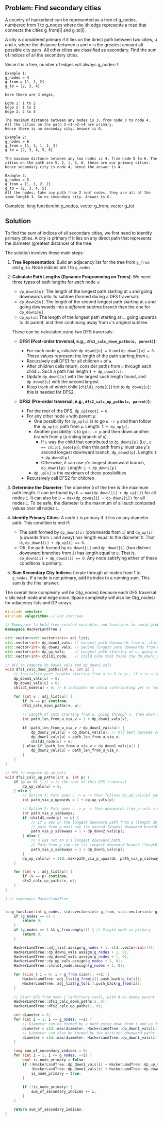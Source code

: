 ## Problem: Find secondary cities

A country of hackerland can be represented as a tree of g_nodes, numbered from 1 to g_nodes where the ith edge represents a road that connects the cities g_from[i] and g_to[i].

A city is considered primary if it lies on the direct path between two cities, u and v, where the distance between u and v is the greatest amount all possible city pairs. All other cities are classified as secondary. Find the sum of indices of all the secondary cities.

Since it is a tree, number of edges will always g_nodes-1

```
Example 1:
g_nodes = 4
g_from = [1, 1, 2]
g_to = [2, 3, 4]

here there are 3 edges, 

Egde 1: 1 to 2
Edge 2: 1 to 3
Edge 3: 2 to 4

The maximum distance between any nodes is 3, from node 3 to node 4. All the cities on the path 3->1->2->4 are primary.
Hence there is no seconday city. Answer is 0.
```

```
Example 2:
g_nodes = 6
g_from = [1, 1, 1, 2, 3]
g_to = [2, 3, 4, 5, 6]

The maximum distance between any two nodes is 4, from node 5 to 6. The cities on the path are 5, 2, 1, 3, 6, these are our primary cities. Hence secondary city is node 4, hence the answer is 4.
```

```
Example 3:
g_nodes = 5
g_from = [1, 1, 2, 2]
g_to = [2, 3, 4, 5]
All the nodes, take any path from 2 leaf nodes, they are all of the same length 3. So no secondary city. Answer is 0.
```
Complete:
long function(int g_nodes, vector<int> g_from, vector<int> g_to)


## Solution

To find the sum of indices of all secondary cities, we first need to identify primary cities. A city is primary if it lies on any direct path that represents the diameter (greatest distance) of the tree.

The solution involves these main steps:

1.  **Tree Representation**: Build an adjacency list for the tree from `g_from` and `g_to`. Node indices are 1 to `g_nodes`.

2.  **Calculate Path Lengths (Dynamic Programming on Trees)**:
    We need three types of path lengths for each node `u`:
    * `dp_down1[u]`: The length of the longest path starting at `u` and going downwards into its subtree (formed during a DFS traversal).
    * `dp_down2[u]`: The length of the second longest path starting at `u` and going downwards into a *different* subtree branch than the one for `dp_down1[u]`.
    * `dp_up[u]`: The length of the longest path starting at `u`, going upwards to its parent, and then continuing away from `u`'s original subtree.

    These can be calculated using two DFS traversals:
    * **DFS1 (Post-order traversal, e.g., `dfs1_calc_down_paths(u, parent)`)**:
        * For each node `u`, initialize `dp_down1[u] = 0` and `dp_down2[u] = 0`. These values represent the length of the path starting *from* `u`.
        * Recursively call DFS1 for all children `v` of `u`.
        * After children calls return, consider paths from `u` through each child `v`. Such a path has length `1 + dp_down1[v]`.
        * Update `dp_down1[u]` with the largest such length found, and `dp_down2[u]` with the second largest.
        * Keep track of which child (`child1_node[u]`) led to `dp_down1[u]`; this is needed for DFS2.

    * **DFS2 (Pre-order traversal, e.g., `dfs2_calc_up_paths(u, parent)`)**:
        * For the root of the DFS, `dp_up[root] = 0`.
        * For any other node `u` with parent `p`:
            * One possibility for `dp_up[u]` is to go `u -> p` and then follow the `dp_up[p]` path from `p`. Length: `1 + dp_up[p]`.
            * Another possibility is to go `u -> p` and then down another branch from `p` (a sibling branch of `u`).
                * If `u` was the child that contributed to `dp_down1[p]` (i.e., `u == child1_node[p]`), then this path from `p` must use `p`'s second longest downward branch, `dp_down2[p]`. Length: `1 + dp_down2[p]`.
                * Otherwise, it can use `p`'s longest downward branch, `dp_down1[p]`. Length: `1 + dp_down1[p]`.
            * `dp_up[u]` is the maximum of these possibilities.
        * Recursively call DFS2 for children.

3.  **Determine the Diameter**:
    The diameter `D` of the tree is the maximum path length. It can be found by:
    `D = max(dp_down1[i] + dp_up[i])` for all nodes `i`.
    It can also be `D = max(dp_down1[i] + dp_down2[i])` for all nodes `i`.
    To be safe, the diameter is the maximum of all such computed values over all nodes `i`.

4.  **Identify Primary Cities**:
    A node `i` is primary if it lies on any diameter path. This condition is met if:
    * The path formed by `dp_down1[i]` (downwards from `i`) and `dp_up[i]` (upwards from `i` and away) has length equal to the diameter `D`. That is, `dp_down1[i] + dp_up[i] == D`.
    * OR, the path formed by `dp_down1[i]` and `dp_down2[i]` (two distinct downward branches from `i`) has length equal to `D`. That is, `dp_down1[i] + dp_down2[i] == D`.
    Any node satisfying either of these conditions is primary.

5.  **Sum Secondary City Indices**:
    Iterate through all nodes from 1 to `g_nodes`. If a node is not primary, add its index to a running sum. This sum is the final answer.

The overall time complexity will be O(g_nodes) because each DFS traversal visits each node and edge once. Space complexity will also be O(g_nodes) for adjacency lists and DP arrays.

```cpp
#include <vector>
#include <algorithm> // For std::max

// Namespace to hold tree-related variables and functions to avoid global pollution
namespace HackerLandTree {

std::vector<std::vector<int>> adj_list;
std::vector<int> dp_down1_vals; // Longest path downwards from u, starting at u
std::vector<int> dp_down2_vals; // Second longest path downwards from u, starting at u
std::vector<int> dp_up_vals;    // Longest path starting at u, going via parent, then away
std::vector<int> child1_node;   // Child node that forms the dp_down1_vals path for its parent

// DFS to compute dp_down1_vals and dp_down2_vals
void dfs1_calc_down_paths(int u, int p) {
    // Initialize path lengths starting from u to 0 (e.g., if u is a leaf)
    dp_down1_vals[u] = 0;
    dp_down2_vals[u] = 0;
    child1_node[u] = 0; // 0 indicates no child contributing yet or leaf

    for (int v : adj_list[u]) {
        if (v == p) continue;
        dfs1_calc_down_paths(v, u);
        
        // Length of path starting from u, going through v, then down from v
        int path_len_from_u_via_v = 1 + dp_down1_vals[v]; 

        if (path_len_from_u_via_v > dp_down1_vals[u]) {
            dp_down2_vals[u] = dp_down1_vals[u]; // Old best becomes second best
            dp_down1_vals[u] = path_len_from_u_via_v;
            child1_node[u] = v;
        } else if (path_len_from_u_via_v > dp_down2_vals[u]) {
            dp_down2_vals[u] = path_len_from_u_via_v;
        }
    }
}

// DFS to compute dp_up_vals
void dfs2_calc_up_paths(int u, int p) {
    if (p == 0) { // u is the root of this DFS traversal
        dp_up_vals[u] = 0;
    } else {
        // Option 1: Path goes u -> p -> then follows dp_up_vals[p] path from p
        int path_via_p_upwards = 1 + dp_up_vals[p];

        // Option 2: Path goes u -> p -> then downwards from p into a sibling branch of u
        int path_via_p_sideways;
        if (child1_node[p] == u) { 
            // If u was on the longest downward path from p (length dp_down1_vals[p]),
            // path from p must use its second longest downward branch (length dp_down2_vals[p]).
            path_via_p_sideways = 1 + dp_down2_vals[p];
        } else { 
            // u was not on p's longest downward path.
            // Path from p can use its longest downward branch (length dp_down1_vals[p]).
            path_via_p_sideways = 1 + dp_down1_vals[p];
        }
        dp_up_vals[u] = std::max(path_via_p_upwards, path_via_p_sideways);
    }

    for (int v : adj_list[u]) {
        if (v == p) continue;
        dfs2_calc_up_paths(v, u);
    }
}

} // namespace HackerLandTree


long function(int g_nodes, std::vector<int> g_from, std::vector<int> g_to) {
    if (g_nodes == 0) {
        return 0;
    }
    if (g_nodes == 1 && g_from.empty()) { // Single node is primary
        return 0;
    }

    HackerLandTree::adj_list.assign(g_nodes + 1, std::vector<int>());
    HackerLandTree::dp_down1_vals.assign(g_nodes + 1, 0);
    HackerLandTree::dp_down2_vals.assign(g_nodes + 1, 0);
    HackerLandTree::dp_up_vals.assign(g_nodes + 1, 0);
    HackerLandTree::child1_node.assign(g_nodes + 1, 0);

    for (size_t i = 0; i < g_from.size(); ++i) {
        HackerLandTree::adj_list[g_from[i]].push_back(g_to[i]);
        HackerLandTree::adj_list[g_to[i]].push_back(g_from[i]);
    }
    
    // Start DFS from node 1 (arbitrary root), with 0 as dummy parent
    HackerLandTree::dfs1_calc_down_paths(1, 0); 
    HackerLandTree::dfs2_calc_up_paths(1, 0);

    int diameter = 0;
    for (int i = 1; i <= g_nodes; ++i) {
        // Diameter can be formed by a path going down from i and up from i
        diameter = std::max(diameter, HackerLandTree::dp_down1_vals[i] + HackerLandTree::dp_up_vals[i]);
        // Diameter can also be formed by two distinct downward paths from i
        diameter = std::max(diameter, HackerLandTree::dp_down1_vals[i] + HackerLandTree::dp_down2_vals[i]);
    }

    long sum_of_secondary_indices = 0;
    for (int i = 1; i <= g_nodes; ++i) {
        bool is_node_primary = false;
        if ((HackerLandTree::dp_down1_vals[i] + HackerLandTree::dp_up_vals[i] == diameter) || 
            (HackerLandTree::dp_down1_vals[i] + HackerLandTree::dp_down2_vals[i] == diameter)) {
            is_node_primary = true;
        }
        
        if (!is_node_primary) {
            sum_of_secondary_indices += i;
        }
    }

    return sum_of_secondary_indices;
}

```